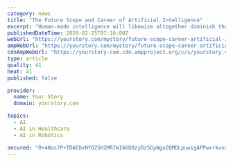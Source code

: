 ```yaml
---
category: news
title: "The Future Scope and Career of Artificial Intelligence"
excerpt: "Human-made intelligence will likewise altogether diminish the likelihood of human mistake ... Individuals will have more opportunity to learn, test and investigate. 3. Health care and Medicine Health care administrations will be better at diagnostics because an AI wearable can screen clients every minute of every day. Human-made reasoning ..."
publishedDateTime: 2020-02-25T07:16:00Z
webUrl: "https://yourstory.com/mystory/future-scope-career-artificial-intelligence"
ampWebUrl: "https://yourstory.com/mystory/future-scope-career-artificial-intelligence/amp"
cdnAmpWebUrl: "https://yourstory-com.cdn.ampproject.org/c/s/yourstory.com/mystory/future-scope-career-artificial-intelligence/amp"
type: article
quality: 41
heat: 41
published: false

provider:
  name: Your Story
  domain: yourstory.com

topics:
  - AI
  - AI in Healthcare
  - AI in Robotics

secured: "R+4Noc7P+TDAEDxNYQZGH2MR7mI66D8zyDz5GyWgoZ0MOLpuwigAPPwxrkvva3UGO+ZDI89n8DzHhSuUQFr5WIPHWLjLIu0ZRZA8ao+ZkHAEx43Vzy2fp7REW5R+eEoSycDdriogeypijb2Bgr+ps5CmwiZONpsMZukujLdmbb6JVWdrzZexUDuheJN7PfnR5HGtP3N+pXtXWyfPcVWrNki7LqHZf8mJO35a5twa9r85NsO/G2SCZ1N1DUeB8hNenQskf915eMh3wRVm1aUncJa5CDxIhv9+06Un8HzM1WklKnMhmA5kxtnvxB5gNgLFmw/YxO9RrwQMFsZJ9C33BMY5TCV6eFI+lCg16CwxIw7+/289iBj//Cq1A1Cdpz0rnwTGUeehmF5mjd6ETK5XimvoriZyL1yLRW3O3TljLKydok5sEHKTYPnCEhoI3wx2HYUbD8NqD0J4bPiai/ZRcFcg9a3JWGrfzMNBMUX1no4=;8I1XNImXLttPygNJg8HiEg=="
---
```



